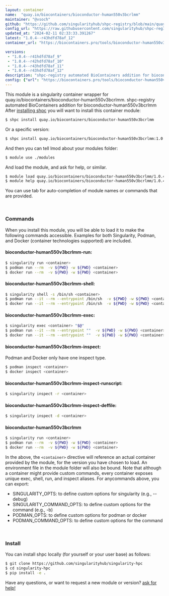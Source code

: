 ```yaml
---
layout: container
name:  "quay.io/biocontainers/bioconductor-human550v3bcrlmm"
maintainer: "@vsoch"
github: "https://github.com/singularityhub/shpc-registry/blob/main/quay.io/biocontainers/bioconductor-human550v3bcrlmm/container.yaml"
config_url: "https://raw.githubusercontent.com/singularityhub/shpc-registry/main/quay.io/biocontainers/bioconductor-human550v3bcrlmm/container.yaml"
updated_at: "2024-02-11 02:33:33.391267"
latest: "1.0.4--r43hdfd78af_12"
container_url: "https://biocontainers.pro/tools/bioconductor-human550v3bcrlmm"

versions:
 - "1.0.4--r41hdfd78af_9"
 - "1.0.4--r42hdfd78af_10"
 - "1.0.4--r43hdfd78af_11"
 - "1.0.4--r43hdfd78af_12"
description: "shpc-registry automated BioContainers addition for bioconductor-human550v3bcrlmm"
config: {"url": "https://biocontainers.pro/tools/bioconductor-human550v3bcrlmm", "maintainer": "@vsoch", "description": "shpc-registry automated BioContainers addition for bioconductor-human550v3bcrlmm", "latest": {"1.0.4--r43hdfd78af_12": "sha256:0c0b45dc2b6befa52a31da725b97833fac38bf0db5e1e6166f963a8516be2253"}, "tags": {"1.0.4--r41hdfd78af_9": "sha256:dc5f97202024482ab8061af9e8425646f93e1598b8f7507f89c6fac389ece359", "1.0.4--r42hdfd78af_10": "sha256:1cb5918c78b1463c9962701c2bef3f7abfcd9e8d7dd1887e8545016c7ffd75b7", "1.0.4--r43hdfd78af_11": "sha256:1781528e32a12f42a81aaadb16743821e051ef16bdf86084d90e13b5e4d8c564", "1.0.4--r43hdfd78af_12": "sha256:0c0b45dc2b6befa52a31da725b97833fac38bf0db5e1e6166f963a8516be2253"}, "docker": "quay.io/biocontainers/bioconductor-human550v3bcrlmm"}
---
```


This module is a singularity container wrapper for quay.io/biocontainers/bioconductor-human550v3bcrlmm.
shpc-registry automated BioContainers addition for bioconductor-human550v3bcrlmm
After [installing shpc](#install) you will want to install this container module:


```bash
$ shpc install quay.io/biocontainers/bioconductor-human550v3bcrlmm
```

Or a specific version:

```bash
$ shpc install quay.io/biocontainers/bioconductor-human550v3bcrlmm:1.0.4--r43hdfd78af_12
```

And then you can tell lmod about your modules folder:

```bash
$ module use ./modules
```

And load the module, and ask for help, or similar.

```bash
$ module load quay.io/biocontainers/bioconductor-human550v3bcrlmm/1.0.4--r43hdfd78af_12
$ module help quay.io/biocontainers/bioconductor-human550v3bcrlmm/1.0.4--r43hdfd78af_12
```

You can use tab for auto-completion of module names or commands that are provided.

<br>

### Commands

When you install this module, you will be able to load it to make the following commands accessible.
Examples for both Singularity, Podman, and Docker (container technologies supported) are included.

#### bioconductor-human550v3bcrlmm-run:

```bash
$ singularity run <container>
$ podman run --rm  -v ${PWD} -w ${PWD} <container>
$ docker run --rm  -v ${PWD} -w ${PWD} <container>
```

#### bioconductor-human550v3bcrlmm-shell:

```bash
$ singularity shell -s /bin/sh <container>
$ podman run --it --rm --entrypoint /bin/sh  -v ${PWD} -w ${PWD} <container>
$ docker run --it --rm --entrypoint /bin/sh  -v ${PWD} -w ${PWD} <container>
```

#### bioconductor-human550v3bcrlmm-exec:

```bash
$ singularity exec <container> "$@"
$ podman run --it --rm --entrypoint ""  -v ${PWD} -w ${PWD} <container> "$@"
$ docker run --it --rm --entrypoint ""  -v ${PWD} -w ${PWD} <container> "$@"
```

#### bioconductor-human550v3bcrlmm-inspect:

Podman and Docker only have one inspect type.

```bash
$ podman inspect <container>
$ docker inspect <container>
```

#### bioconductor-human550v3bcrlmm-inspect-runscript:

```bash
$ singularity inspect -r <container>
```

#### bioconductor-human550v3bcrlmm-inspect-deffile:

```bash
$ singularity inspect -d <container>
```



#### bioconductor-human550v3bcrlmm

```bash
$ singularity run <container>
$ podman run --rm  -v ${PWD} -w ${PWD} <container>
$ docker run --rm  -v ${PWD} -w ${PWD} <container>
```


In the above, the `<container>` directive will reference an actual container provided
by the module, for the version you have chosen to load. An environment file in the
module folder will also be bound. Note that although a container
might provide custom commands, every container exposes unique exec, shell, run, and
inspect aliases. For anycommands above, you can export:

 - SINGULARITY_OPTS: to define custom options for singularity (e.g., --debug)
 - SINGULARITY_COMMAND_OPTS: to define custom options for the command (e.g., -b)
 - PODMAN_OPTS: to define custom options for podman or docker
 - PODMAN_COMMAND_OPTS: to define custom options for the command

<br>

### Install

You can install shpc locally (for yourself or your user base) as follows:

```bash
$ git clone https://github.com/singularityhub/singularity-hpc
$ cd singularity-hpc
$ pip install -e .
```

Have any questions, or want to request a new module or version? [ask for help!](https://github.com/singularityhub/singularity-hpc/issues)